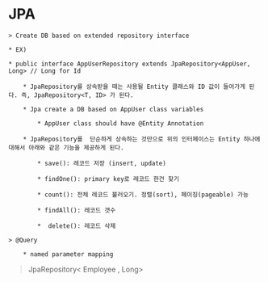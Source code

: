# JPA

    > Create DB based on extended repository interface

    * EX)

    * public interface AppUserRepository extends JpaRepository<AppUser, Long> // Long for Id

        * JpaRepository를 상속받을 때는 사용될 Entity 클래스와 ID 값이 들어가게 된다. 즉, JpaRepository<T, ID> 가 된다.

        * Jpa create a DB based on AppUser class variables

            * AppUser class should have @Entity Annotation

        * JpaRepository를  단순하게 상속하는 것만으로 위의 인터페이스는 Entity 하나에 대해서 아래와 같은 기능을 제공하게 된다.

            * save(): 레코드 저장 (insert, update)

            * findOne(): primary key로 레코드 한건 찾기

            * count(): 전체 레코드 불러오기. 정렬(sort), 페이징(pageable) 가능

            * findAll(): 레코드 갯수

            *  delete(): 레코드 삭제

    > @Query

        * named parameter mapping

> JpaRepository< Employee , Long>
